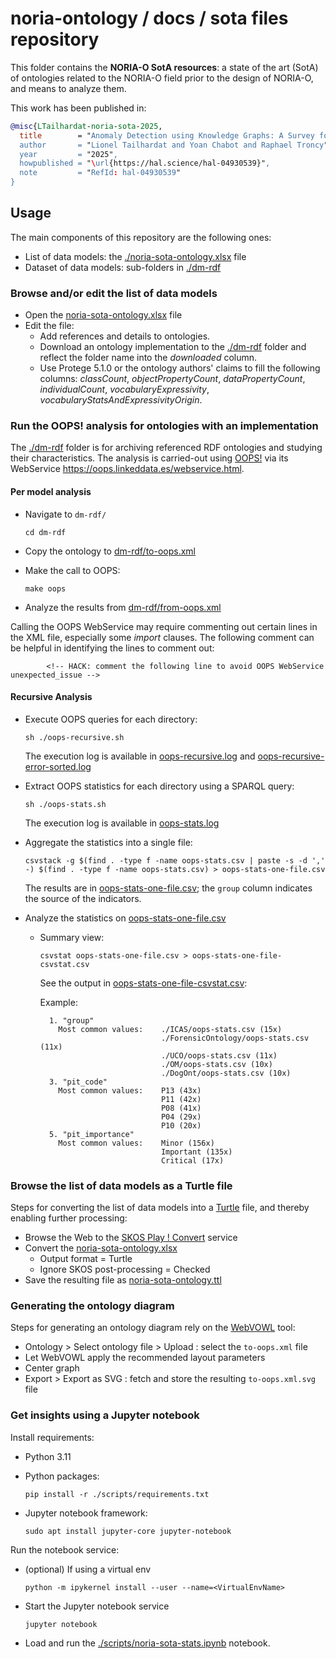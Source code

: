 # noria-ontology / docs / sota files repository

This folder contains the **NORIA-O SotA resources**: a state of the art (SotA) of ontologies related to the NORIA-O field prior to the design of NORIA-O, and means to analyze them.

This work has been published in:

```bibtex
@misc{LTailhardat-noria-sota-2025,
  title        = "Anomaly Detection using Knowledge Graphs: A Survey for Network Management and Cybersecurity Application,
  author       = "Lionel Tailhardat and Yoan Chabot and Raphael Troncy",
  year         = "2025",
  howpublished = "\url{https://hal.science/hal-04930539}",
  note         = "RefId: hal-04930539"
}
```

## Usage

The main components of this repository are the following ones:

* List of data models: the [./noria-sota-ontology.xlsx](noria-sota-ontology.xlsx) file
* Dataset of data models: sub-folders in [./dm-rdf](./dm-rdf)

### Browse and/or edit the list of data models

* Open the [noria-sota-ontology.xlsx](noria-sota-ontology.xlsx) file
* Edit the file:
  * Add references and details to ontologies.
  * Download an ontology implementation to the [./dm-rdf](./dm-rdf) folder and reflect the folder name into the *downloaded* column.
  * Use Protege 5.1.0 or the ontology authors' claims to fill the following columns: *classCount*, *objectPropertyCount*, *dataPropertyCount*, *individualCount*, *vocabularyExpressivity*, *vocabularyStatsAndExpressivityOrigin*.

### Run the OOPS! analysis for ontologies with an implementation

The [./dm-rdf](./dm-rdf) folder is for archiving referenced RDF ontologies and studying their characteristics.
The analysis is carried-out using [OOPS!](https://oops.linkeddata.es/) via its WebService https://oops.linkeddata.es/webservice.html.

#### Per model analysis

* Navigate to `dm-rdf/`

    ```shell
    cd dm-rdf
    ```

* Copy the ontology to [dm-rdf/to-oops.xml](dm-rdf/to-oops.xml)
* Make the call to OOPS:

    ```shell
    make oops
    ```
* Analyze the results from [dm-rdf/from-oops.xml](dm-rdf/from-oops.xml)

Calling the OOPS WebService may require commenting out certain lines in the XML file, especially some *import* clauses.
The following comment can be helpful in identifying the lines to comment out:
```
        <!-- HACK: comment the following line to avoid OOPS WebService unexpected_issue -->
```

#### Recursive Analysis

* Execute OOPS queries for each directory:

  ```shell
  sh ./oops-recursive.sh
  ```

  The execution log is available in [oops-recursive.log](dm-rdf%2Foops-recursive.log) and [oops-recursive-error-sorted.log](dm-rdf%2Foops-recursive-error-sorted.log)

* Extract OOPS statistics for each directory using a SPARQL query:

  ```shell
  sh ./oops-stats.sh
  ```

  The execution log is available in [oops-stats.log](dm-rdf%2Foops-stats.log)

* Aggregate the statistics into a single file:

  ```shell
  csvstack -g $(find . -type f -name oops-stats.csv | paste -s -d ',' -) $(find . -type f -name oops-stats.csv) > oops-stats-one-file.csv
  ```

  The results are in [oops-stats-one-file.csv](dm-rdf%2Foops-stats-one-file.csv); the `group` column indicates the source of the indicators.

* Analyze the statistics on [oops-stats-one-file.csv](dm-rdf%2Foops-stats-one-file.csv)
  * Summary view:

    ```shell
    csvstat oops-stats-one-file.csv > oops-stats-one-file-csvstat.csv
    ```

    See the output in [oops-stats-one-file-csvstat.csv](dm-rdf%2Foops-stats-one-file-csvstat.csv):

    Example:

    ```
      1. "group"
        Most common values:    ./ICAS/oops-stats.csv (15x)
                               ./ForensicOntology/oops-stats.csv (11x)
                               ./UCO/oops-stats.csv (11x)
                               ./OM/oops-stats.csv (10x)
                               ./DogOnt/oops-stats.csv (10x)
      3. "pit_code"
        Most common values:    P13 (43x)
                               P11 (42x)
                               P08 (41x)
                               P04 (29x)
                               P10 (20x)
      5. "pit_importance"
        Most common values:    Minor (156x)
                               Important (135x)
                               Critical (17x)
    ```


### Browse the list of data models as a Turtle file

Steps for converting the list of data models into a [Turtle](https://www.w3.org/TR/turtle/) file, and thereby enabling further processing:

* Browse the Web to the [SKOS Play ! Convert](https://skos-play.sparna.fr/play/convert) service
* Convert the [noria-sota-ontology.xlsx](noria-sota-ontology.xlsx)
  * Output format = Turtle
  * Ignore SKOS post-processing = Checked
* Save the resulting file as [noria-sota-ontology.ttl](noria-sota-ontology.ttl)

### Generating the ontology diagram

Steps for generating an ontology diagram rely on the [WebVOWL](https://github.com/VisualDataWeb/WebVOWL) tool:

* Ontology > Select ontology file > Upload : select the `to-oops.xml` file
* Let WebVOWL apply the recommended layout parameters
* Center graph
* Export > Export as SVG : fetch and store the resulting `to-oops.xml.svg` file

### Get insights using a Jupyter notebook

Install requirements:

* Python 3.11
* Python packages:

  ```shell
  pip install -r ./scripts/requirements.txt
  ```

* Jupyter notebook framework:

  ```shell
  sudo apt install jupyter-core jupyter-notebook
  ```

Run the notebook service:

* (optional) If using a virtual env

  ```shell
  python -m ipykernel install --user --name=<VirtualEnvName>
  ```
* Start the Jupyter notebook service

  ```shell
  jupyter notebook
  ```

* Load and run the [./scripts/noria-sota-stats.ipynb](./scripts/noria-sota-stats.ipynb) notebook.
